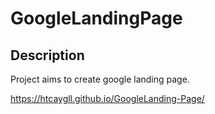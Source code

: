 # GoogleLandingPage

## Description
Project aims to create google landing page.

https://htcaygll.github.io/GoogleLanding-Page/
